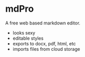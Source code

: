 mdPro
=====

A free web based markdown editor.

- looks sexy
- editable styles
- exports to docx, pdf, html, etc
- imports files from cloud storage
